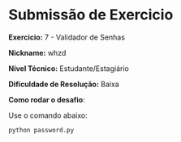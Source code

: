# Submissão de Exercicio

**Exercicio:** 7 - Validador de Senhas

**Nickname:** whzd

**Nível Técnico:** Estudante/Estagiário

**Dificuldade de Resolução:** Baixa

**Como rodar o desafio**:

Use o comando abaixo:
```bash
python password.py
```
